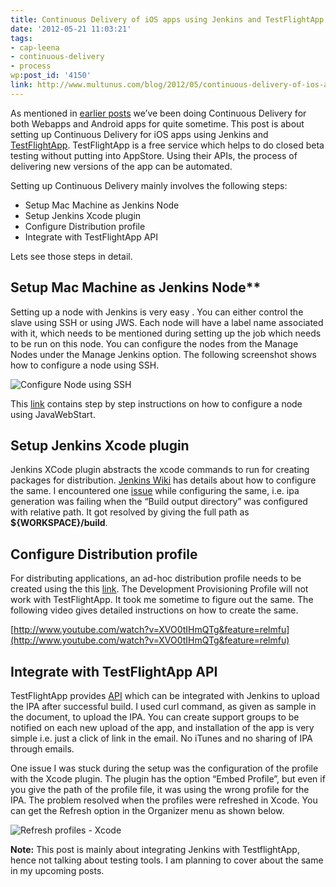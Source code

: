 ```yaml
---
title: Continuous Delivery of iOS apps using Jenkins and TestFlightApp
date: '2012-05-21 11:03:21'
tags:
- cap-leena
- continuous-delivery
- process
wp:post_id: '4150'
link: http://www.multunus.com/blog/2012/05/continuous-delivery-of-ios-apps-using-jenkins-and-testflightapp/
---
```


As mentioned in [earlier posts](http://www.multunus.com/blog/categories/continuous-delivery/) we’ve been doing Continuous Delivery for both Webapps and Android apps for quite sometime. This post is about setting up Continuous Delivery for iOS apps using Jenkins and 
[TestFlightApp](http://testflightapp.com). TestFlightApp is a free service which helps to do closed beta testing without putting into AppStore. Using their APIs, the process of delivering new versions of the app can be automated.

Setting up Continuous Delivery mainly involves the following steps:

- Setup Mac Machine as Jenkins Node
- Setup Jenkins Xcode plugin
- Configure Distribution profile
- Integrate with TestFlightApp API

Lets see those steps in detail.

## Setup Mac Machine as Jenkins Node**
Setting up a node with Jenkins is very easy . You can either control the slave using SSH or using JWS. Each node will have a label name associated with it, which needs to be mentioned during setting up the job which needs to be run on this node. You can configure the nodes from the Manage Nodes under the Manage Jenkins option. The following screenshot shows how to configure a node using SSH.

![Configure Node using SSH](https://s3.amazonaws.com/multunus-cdimages/jenkins_node.png)

This [link](https://wiki.jenkins-ci.org/display/JENKINS/Step+by+step+guide+to+set+up+master+and+slave+machines) contains step by step instructions on how to configure a node using JavaWebStart.


## Setup Jenkins Xcode plugin
Jenkins XCode plugin abstracts the xcode commands to run for creating packages for distribution. [Jenkins Wiki](https://wiki.jenkins-ci.org/display/JENKINS/Xcode+Plugin) has details about how to configure the same. I encountered one [issue](https://issues.jenkins-ci.org/browse/JENKINQS-12635?focusedCommentId=161518#comment-161518) while configuring the same, i.e. ipa generation was failing when the “Build output directory” was configured with relative path. It got resolved by giving the full path as 
**${WORKSPACE}/build**.

## Configure Distribution profile
For distributing applications, an ad-hoc distribution profile needs to be created using the this [link](https://developer.apple.com/ios/manage/provisioningprofiles/create.action?type=2). The Development Provisioning Profile will not work with TestFlightApp. It took me sometime to figure out the same. The following video gives detailed instructions on how to create the same.

[http://www.youtube.com/watch?v=XVO0tIHmQTg&feature=relmfu](http://www.youtube.com/watch?v=XVO0tIHmQTg&feature=relmfu)

## Integrate with TestFlightApp API

TestFlightApp provides [API](https://testflightapp.com/api/doc/) which can be integrated with Jenkins to upload the IPA after successful build. I used curl command, as given as sample in the document, to upload the IPA. You can create support groups to be notified on each new upload of the app, and installation of the app is very simple i.e. just a click of link in the email. No iTunes and no sharing of IPA through emails.

One issue I was stuck during the setup was the configuration of the profile with the Xcode plugin. The plugin has the option “Embed Profile”, but even if you give the path of the profile file, it was using the wrong profile for the IPA. The problem resolved when the profiles were refreshed in Xcode. You can get the Refresh option in the Organizer menu as shown below.

![Refresh profiles - Xcode](https://s3.amazonaws.com/multunus-cdimages/refresh_profiles_xcode.jpg)

**Note:** This post is mainly about integrating Jenkins with TestflightApp, hence not talking about testing tools. I am planning to cover about the same in my upcoming posts.